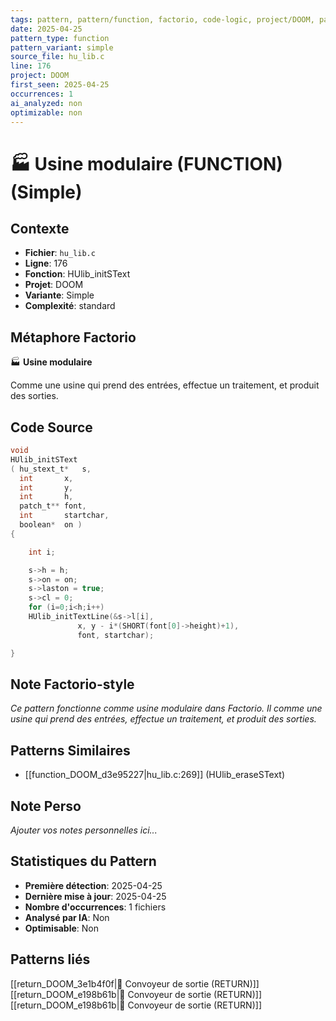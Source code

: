 ```yaml
---
tags: pattern, pattern/function, factorio, code-logic, project/DOOM, pattern/variant/simple
date: 2025-04-25
pattern_type: function
pattern_variant: simple
source_file: hu_lib.c
line: 176
project: DOOM
first_seen: 2025-04-25
occurrences: 1
ai_analyzed: non
optimizable: non
---
```


# 🏭 Usine modulaire (FUNCTION) (Simple)

## Contexte
- **Fichier**: `hu_lib.c`
- **Ligne**: 176
- **Fonction**: HUlib_initSText
- **Projet**: DOOM
- **Variante**: Simple
- **Complexité**: standard

## Métaphore Factorio
🏭 **Usine modulaire**

Comme une usine qui prend des entrées, effectue un traitement, et produit des sorties.

## Code Source
```c
void
HUlib_initSText
( hu_stext_t*	s,
  int		x,
  int		y,
  int		h,
  patch_t**	font,
  int		startchar,
  boolean*	on )
{

    int i;

    s->h = h;
    s->on = on;
    s->laston = true;
    s->cl = 0;
    for (i=0;i<h;i++)
	HUlib_initTextLine(&s->l[i],
			   x, y - i*(SHORT(font[0]->height)+1),
			   font, startchar);

}
```

## Note Factorio-style
*Ce pattern fonctionne comme usine modulaire dans Factorio. Il comme une usine qui prend des entrées, effectue un traitement, et produit des sorties.*

## Patterns Similaires
- [[function_DOOM_d3e95227|hu_lib.c:269]] (HUlib_eraseSText)

## Note Perso
*Ajouter vos notes personnelles ici...*

## Statistiques du Pattern
- **Première détection**: 2025-04-25
- **Dernière mise à jour**: 2025-04-25
- **Nombre d'occurrences**: 1 fichiers
- **Analysé par IA**: Non
- **Optimisable**: Non

## Patterns liés
[[return_DOOM_3e1b4f0f|🚚 Convoyeur de sortie (RETURN)]]
[[return_DOOM_e198b61b|🚚 Convoyeur de sortie (RETURN)]]
[[return_DOOM_e198b61b|🚚 Convoyeur de sortie (RETURN)]]
